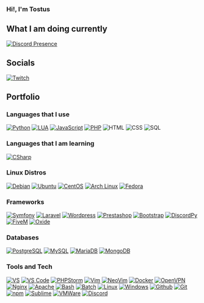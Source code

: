 ### Hi!, I'm Tostus

## What I am doing currently

[![Discord Presence](https://lanyard-profile-readme.vercel.app/api/639587886257143808?theme=dark&bg=000&animated=true&hideDiscrim=false&borderRadius=30px)](https://discord.com/users/639587886257143808)

## Socials
[![Twitch](https://img.shields.io/badge/-Twitch-141414?style=flat&logo=twitch)](https://www.twitch.tv/tostusuk/)

## Portfolio

### Languages that I use
[![Python](https://img.shields.io/badge/-Python-141414?style=flat&logo=python)](https://www.python.org/)
[![LUA](https://img.shields.io/badge/-LUA-141414?style=flat&logo=lua)](https://www.lua.org/)
[![JavaScript](https://img.shields.io/badge/-JavaScript-141414?style=flat&logo=javascript)](https://www.javascript.com/)
[![PHP](https://img.shields.io/badge/-PHP-141414?style=flat&logo=PHP)](https://www.php.net/)
![HTML](https://img.shields.io/badge/-HTML-141414?style=flat&logo=html5)
![CSS](https://img.shields.io/badge/-CSS-141414?style=flat&logo=css3)
![SQL](https://img.shields.io/badge/-SQL-141414?style=flat&logo=mysql&logoColor=FFFFFF)

### Languages that I am learning
[![CSharp](https://img.shields.io/badge/-C%23-141414?style=flat&logo=csharp)](https://docs.microsoft.com/en-us/dotnet/csharp/)

### Linux Distros
[![Debian](https://img.shields.io/badge/-Debian-141414?style=flat&logo=debian)](https://www.debian.org/)
[![Ubuntu](https://img.shields.io/badge/-Ubuntu-141414?style=flat&logo=ubuntu)](https://ubuntu.com/)
[![CentOS](https://img.shields.io/badge/-CentOS-141414?style=flat&logo=centos)](https://www.centos.org/)
[![Arch Linux](https://img.shields.io/badge/-Arch-141414?style=flat&logo=archlinux)](https://archlinux.org/)
[![Fedora](https://img.shields.io/badge/-Fedora-141414?style=flat&logo=fedora)](https://getfedora.org/)

### Frameworks
[![Symfony](https://img.shields.io/badge/-Symfony-141414?style=flat&logo=Symfony)](https://symfony.com)
[![Laravel](https://img.shields.io/badge/-Laravel-141414?style=flat&logo=Laravel)](https://laravel.com)
[![Wordpress](https://img.shields.io/badge/-Wordpress-141414?style=flat&logo=wordpress)](https://wordpress.com)
[![Prestashop](https://img.shields.io/badge/-Prestashop-141414?style=flat&logo=prestashop)](https://prestashop.com)
[![Bootstrap](https://img.shields.io/badge/-Bootstrap-141414?style=flat&logo=bootstrap)](https://getbootstrap.com/)
[![DiscordPy](https://img.shields.io/badge/-DiscordPY-141414?style=flat&logo=Python)](https://discord.com)
[![FiveM](https://img.shields.io/badge/-FiveM-141414?style=flat&logo=FiveM)](https://github.com/citizenfx/fivem)
[![Oxide](https://img.shields.io/badge/-Oxide-141414?style=flat&logo=Oxygen)](https://github.com/OxideMod)

### Databases
[![PostgreSQL](https://img.shields.io/badge/-PostgreSQL-141414?style=flat&logo=postgresql&logoColor=FFFFFF)](https://www.postgresql.org/)
[![MySQL](https://img.shields.io/badge/-MySQL-141414?style=flat&logo=mysql&logoColor=FFFFFF)](https://www.mysql.com/)
[![MariaDB](https://img.shields.io/badge/-MariaDB-141414?style=flat&logo=mariadb&logoColor=FFFFFF)](https://mariadb.org/)
[![MongoDB](https://img.shields.io/badge/-MongoDB-141414?style=flat&logo=mongodb)](https://www.mongodb.com/)

### Tools and Tech
[![VS](https://img.shields.io/badge/-Visual%20Studio-141414?style=flat&logo=visual-studio-code&logoColor=7303fc)](https://visualstudio.microsoft.com/es/)
[![VS Code](https://img.shields.io/badge/-Visual%20Studio%20Code-141414?style=flat&logo=visual-studio-code&logoColor=007ACC)](https://code.visualstudio.com/)
[![PHPStorm](https://img.shields.io/badge/-PHPStorm-141414?style=flat&logo=phpstorm)](https://www.jetbrains.com/es-es/phpstorm/)
[![Vim](https://img.shields.io/badge/-Vim-141414?style=flat&logo=vim)](https://vim.org)
[![NeoVim](https://img.shields.io/badge/-NeoVim-141414?style=flat&logo=neovim)](https://neovim.io)
[![Docker](https://img.shields.io/badge/-Docker-141414?style=flat&logo=docker)](https://docker.com)
[![OpenVPN](https://img.shields.io/badge/-OpenVPN-141414?style=flat&logo=OpenVPN)](https://openvpn.net)
[![Nginx](https://img.shields.io/badge/-Nginx-141414?style=flat&logo=nginx)](https://nginx.org/)
[![Apache](https://img.shields.io/badge/-Apache-141414?style=flat&logo=apache)](https://apache.org/)
[![Bash](https://img.shields.io/badge/-Bash-141414?style=flat&logo=gnubash)](https://www.gnu.org/software/bash/)
[![Batch](https://img.shields.io/badge/-Batch-141414?style=flat&logo=windows%20terminal)](https://azure.microsoft.com/es-es/products/batch)
[![Linux](https://img.shields.io/badge/-Linux-141414?style=flat&logo=linux)](https://www.linux.org/)
[![Windows](https://img.shields.io/badge/-Windows-141414?style=flat&logo=windows)](https://www.microsoft.com/en-us/windows/)
[![Github](https://img.shields.io/badge/-Github-141414?style=flat&logo=github)](https://github.com)
[![Git](https://img.shields.io/badge/-Git-141414?style=flat&logo=git)](https://git-scm.com/)
[![npm](https://img.shields.io/badge/-npm-141414?style=flat&logo=npm)](https://www.npmjs.com/)
[![Sublime](https://img.shields.io/badge/-Sublime-141414?style=flat&logo=sublimetext)](https://www.sublimetext.com/)
[![VMWare](https://img.shields.io/badge/-VMware-141414?style=flat&logo=vmware&logoColor=white)](https://www.vmware.com/es.html)
[![Discord](https://img.shields.io/badge/-Discord-141414?style=flat&logo=discord&logoColor=white)](https://discord.com)